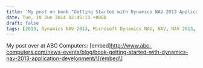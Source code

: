 ```yaml
---
title: 'My post on book "Getting Started with Dynamics NAV 2013 Application Development"'
date: Tue, 10 Jun 2014 02:45:13 +0000
draft: false
tags: [2013, Dynamics NAV 2013, Microsoft Dynamics NAV, NAV, NAV 2013, Navision]
---
```


My post over at ABC Computers: \[embed\]http://www.abc-computers.com/news-events/blog/book-getting-started-with-dynamics-nav-2013-application-development/\[/embed\]